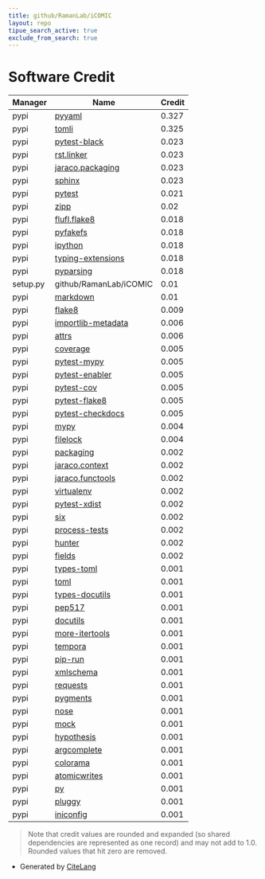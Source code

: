 ```yaml
---
title: github/RamanLab/iCOMIC
layout: repo
tipue_search_active: true
exclude_from_search: true
---
```

# Software Credit

|Manager|Name|Credit|
|-------|----|------|
|pypi|[pyyaml](https://pyyaml.org/)|0.327|
|pypi|[tomli](https://pypi.org/project/tomli)|0.325|
|pypi|[pytest-black](https://github.com/shopkeep/pytest-black)|0.023|
|pypi|[rst.linker](https://pypi.org/project/rst.linker)|0.023|
|pypi|[jaraco.packaging](https://pypi.org/project/jaraco.packaging)|0.023|
|pypi|[sphinx](https://pypi.org/project/sphinx)|0.023|
|pypi|[pytest](https://docs.pytest.org/en/latest/)|0.021|
|pypi|[zipp](https://pypi.org/project/zipp)|0.02|
|pypi|[flufl.flake8](https://gitlab.com/warsaw/flufl.flake8)|0.018|
|pypi|[pyfakefs](http://pyfakefs.org)|0.018|
|pypi|[ipython](https://ipython.org)|0.018|
|pypi|[typing-extensions](https://pypi.org/project/typing-extensions)|0.018|
|pypi|[pyparsing](https://pypi.org/project/pyparsing)|0.018|
|setup.py|github/RamanLab/iCOMIC|0.01|
|pypi|[markdown](https://Python-Markdown.github.io/)|0.01|
|pypi|[flake8](https://pypi.org/project/flake8)|0.009|
|pypi|[importlib-metadata](https://github.com/python/importlib_metadata)|0.006|
|pypi|[attrs](https://pypi.org/project/attrs)|0.006|
|pypi|[coverage](https://github.com/nedbat/coveragepy)|0.005|
|pypi|[pytest-mypy](https://github.com/dbader/pytest-mypy)|0.005|
|pypi|[pytest-enabler](https://github.com/jaraco/pytest-enabler)|0.005|
|pypi|[pytest-cov](https://github.com/pytest-dev/pytest-cov)|0.005|
|pypi|[pytest-flake8](https://github.com/tholo/pytest-flake8)|0.005|
|pypi|[pytest-checkdocs](https://github.com/jaraco/pytest-checkdocs)|0.005|
|pypi|[mypy](https://pypi.org/project/mypy)|0.004|
|pypi|[filelock](https://pypi.org/project/filelock)|0.004|
|pypi|[packaging](https://github.com/pypa/packaging)|0.002|
|pypi|[jaraco.context](https://pypi.org/project/jaraco.context)|0.002|
|pypi|[jaraco.functools](https://pypi.org/project/jaraco.functools)|0.002|
|pypi|[virtualenv](https://pypi.org/project/virtualenv)|0.002|
|pypi|[pytest-xdist](https://pypi.org/project/pytest-xdist)|0.002|
|pypi|[six](https://pypi.org/project/six)|0.002|
|pypi|[process-tests](https://pypi.org/project/process-tests)|0.002|
|pypi|[hunter](https://pypi.org/project/hunter)|0.002|
|pypi|[fields](https://pypi.org/project/fields)|0.002|
|pypi|[types-toml](https://pypi.org/project/types-toml)|0.001|
|pypi|[toml](https://pypi.org/project/toml)|0.001|
|pypi|[types-docutils](https://pypi.org/project/types-docutils)|0.001|
|pypi|[pep517](https://pypi.org/project/pep517)|0.001|
|pypi|[docutils](https://pypi.org/project/docutils)|0.001|
|pypi|[more-itertools](https://pypi.org/project/more-itertools)|0.001|
|pypi|[tempora](https://pypi.org/project/tempora)|0.001|
|pypi|[pip-run](https://pypi.org/project/pip-run)|0.001|
|pypi|[xmlschema](https://pypi.org/project/xmlschema)|0.001|
|pypi|[requests](https://pypi.org/project/requests)|0.001|
|pypi|[pygments](https://pypi.org/project/pygments)|0.001|
|pypi|[nose](https://pypi.org/project/nose)|0.001|
|pypi|[mock](https://pypi.org/project/mock)|0.001|
|pypi|[hypothesis](https://pypi.org/project/hypothesis)|0.001|
|pypi|[argcomplete](https://pypi.org/project/argcomplete)|0.001|
|pypi|[colorama](https://pypi.org/project/colorama)|0.001|
|pypi|[atomicwrites](https://pypi.org/project/atomicwrites)|0.001|
|pypi|[py](https://pypi.org/project/py)|0.001|
|pypi|[pluggy](https://pypi.org/project/pluggy)|0.001|
|pypi|[iniconfig](https://pypi.org/project/iniconfig)|0.001|


> Note that credit values are rounded and expanded (so shared dependencies are represented as one record) and may not add to 1.0. Rounded values that hit zero are removed.


- Generated by [CiteLang](https://github.com/vsoch/citelang)
